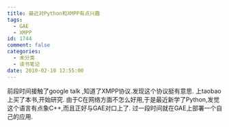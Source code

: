 ```yaml
---
title: 最近对Python和XMPP有点兴趣
tags:
  - GAE
  - XMPP
id: 1744
comment: false
categories:
  - 未分类
  - 读书笔记
date: 2010-02-10 12:55:00
---
```


前段时间接触了google talk ,知道了XMPP协议.发现这个协议挺有意思.
上taobao上买了本书,开始研究.
由于C在网络方面不怎么好用,于是最近新学了Python,发觉这个语言有点象C++,而且正好与GAE对口上了.
过一段时间就在GAE上部署一个自己的应用.